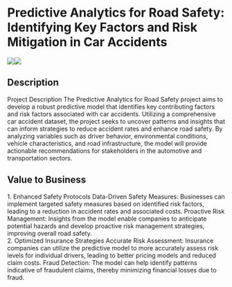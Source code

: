 <h1>Predictive Analytics for Road Safety: Identifying Key Factors and Risk Mitigation in Car Accidents</h1>
<img src="<a href="https://ibb.co/Vx6qsg5"><img src="https://i.ibb.co/jztrSys/accident.gif" />
<h2>Description</h2>
Project Description
The Predictive Analytics for Road Safety project aims to develop a robust predictive model that identifies key contributing factors and risk factors associated with car accidents. Utilizing a comprehensive car accident dataset, the project seeks to uncover patterns and insights that can inform strategies to reduce accident rates and enhance road safety. By analyzing variables such as driver behavior, environmental conditions, vehicle characteristics, and road infrastructure, the model will provide actionable recommendations for stakeholders in the automotive and transportation sectors.
<br />
<h2>Value to Business</h2>
1. Enhanced Safety Protocols
Data-Driven Safety Measures: Businesses can implement targeted safety measures based on identified risk factors, leading to a reduction in accident rates and associated costs.
Proactive Risk Management: Insights from the model enable companies to anticipate potential hazards and develop proactive risk management strategies, improving overall road safety.
<br />
2. Optimized Insurance Strategies
Accurate Risk Assessment: Insurance companies can utilize the predictive model to more accurately assess risk levels for individual drivers, leading to better pricing models and reduced claim costs.
Fraud Detection: The model can help identify patterns indicative of fraudulent claims, thereby minimizing financial losses due to fraud.

<br />
